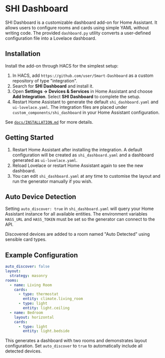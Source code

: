 # SHI Dashboard

SHI Dashboard is a customizable dashboard add-on for Home Assistant. It allows users to configure rooms and cards using simple YAML without writing code. The provided `dashboard.py` utility converts a user-defined configuration file into a Lovelace dashboard.

## Installation

Install the add-on through HACS for the simplest setup:
1. In HACS, add `https://github.com/user/Smart-Dashboard` as a custom repository of type "integration".
2. Search for **SHI Dashboard** and install it.
3. Open **Settings → Devices & Services** in Home Assistant and choose **Add Integration**.
   Select **SHI Dashboard** to complete the setup.
4. Restart Home Assistant to generate the default `shi_dashboard.yaml` and `ui-lovelace.yaml`.
   The integration files are placed under `custom_components/shi_dashboard` in
   your Home Assistant configuration.

See [`docs/INSTALLATION.md`](docs/INSTALLATION.md) for more details.

## Getting Started

1. Restart Home Assistant after installing the integration.
   A default configuration will be created as `shi_dashboard.yaml` and a dashboard
   generated as `ui-lovelace.yaml`.
2. Reload Lovelace or restart Home Assistant again to see the new dashboard.
3. You can edit `shi_dashboard.yaml` at any time to customise the layout and run
   the generator manually if you wish.

## Auto Device Detection

Setting `auto_discover: true` in `shi_dashboard.yaml` will query your Home Assistant instance for all available entities. The environment variables `HASS_URL` and `HASS_TOKEN` must be set so the generator can connect to the API.

Discovered devices are added to a room named "Auto Detected" using sensible card types.

## Example Configuration

```yaml
auto_discover: false
layout:
  strategy: masonry
rooms:
  - name: Living Room
    cards:
      - type: thermostat
        entity: climate.living_room
      - type: light
        entity: light.ceiling
  - name: Bedroom
    layout: horizontal
    cards:
      - type: light
        entity: light.bedside
```

This generates a dashboard with two rooms and demonstrates layout configuration. Set `auto_discover` to `true` to automatically include all detected devices.
